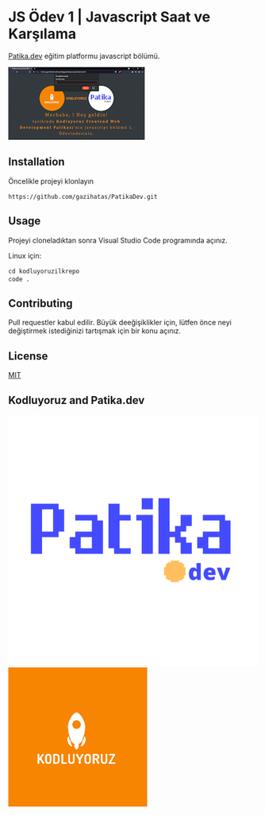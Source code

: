 # JS Ödev 1 | Javascript Saat ve Karşılama

[Patika.dev](https://www.patika.dev/) eğitim platformu javascript bölümü. 

![](img/odev.gif)


## Installation

Öncelikle projeyi klonlayın

```
https://github.com/gazihatas/PatikaDev.git
```

## Usage 

Projeyi cloneladıktan sonra Visual Studio Code programında açınız.

Linux için:

```
cd kodluyoruzilkrepo
code .
```

## Contributing

Pull requestler kabul edilir. Büyük deeğişiklikler için, lütfen önce neyi değiştirmek istediğinizi tartışmak için bir konu açınız.

## License

[MIT](https://choosealicense.com/licenses/mit/)

## Kodluyoruz and Patika.dev
![](img/Patika-logo.png)
![](img/kodluyoruz-logo.png)
